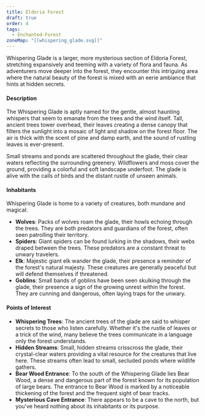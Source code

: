 ```yaml
---
title: Eldoria Forest
draft: true
order: 4
tags:
  - Enchanted-Forest
zoneMap: "[[whispering_glade.svg]]"
---
```

Whispering Glade is a larger, more mysterious section of Eldoria Forest, stretching expansively and teeming with a variety of flora and fauna. As adventurers move deeper into the forest, they encounter this intriguing area where the natural beauty of the forest is mixed with an eerie ambiance that hints at hidden secrets.

#### Description

The Whispering Glade is aptly named for the gentle, almost haunting whispers that seem to emanate from the trees and the wind itself. Tall, ancient trees tower overhead, their leaves creating a dense canopy that filters the sunlight into a mosaic of light and shadow on the forest floor. The air is thick with the scent of pine and damp earth, and the sound of rustling leaves is ever-present.

Small streams and ponds are scattered throughout the glade, their clear waters reflecting the surrounding greenery. Wildflowers and moss cover the ground, providing a colorful and soft landscape underfoot. The glade is alive with the calls of birds and the distant rustle of unseen animals.

#### Inhabitants

Whispering Glade is home to a variety of creatures, both mundane and magical:

- **Wolves**: Packs of wolves roam the glade, their howls echoing through the trees. They are both predators and guardians of the forest, often seen patrolling their territory.
- **Spiders**: Giant spiders can be found lurking in the shadows, their webs draped between the trees. These predators are a constant threat to unwary travelers.
- **Elk**: Majestic giant elk wander the glade, their presence a reminder of the forest's natural majesty. These creatures are generally peaceful but will defend themselves if threatened.
- **Goblins**: Small bands of goblins have been seen skulking through the glade, their presence a sign of the growing unrest within the forest. They are cunning and dangerous, often laying traps for the unwary.

#### Points of Interest

- **Whispering Trees**: The ancient trees of the glade are said to whisper secrets to those who listen carefully. Whether it's the rustle of leaves or a trick of the wind, many believe the trees communicate in a language only the forest understands.
- **Hidden Streams**: Small, hidden streams crisscross the glade, their crystal-clear waters providing a vital resource for the creatures that live here. These streams often lead to small, secluded ponds where wildlife gathers.
- **Bear Wood Entrance**: To the south of the Whispering Glade lies Bear Wood, a dense and dangerous part of the forest known for its population of large bears. The entrance to Bear Wood is marked by a noticeable thickening of the forest and the frequent sight of bear tracks.
- **Mysterious Cave Entrance**: There appears to be a cave to the north, but you've heard nothing about its inhabitants or its purpose.

